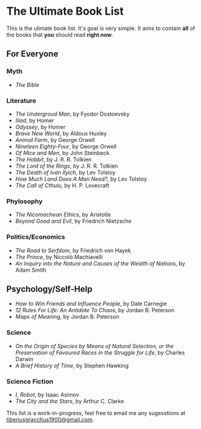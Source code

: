 # The Ultimate Book List

This is the ulimate book list. It's goal is very simple. It aims to contain **all** of the books that **you** should read **right now**.

## For Everyone 

### Myth

* *The Bible*

### Literature 

* *The Undergroud Man*, by Fyodor Dostoevsky
* *Iliad*, by Homer
* *Odyssey*, by Homer
* *Brave New World*, by Aldous Huxley
* *Animal Farm*, by George Orwell
* *Nineteen Eighty-Four*, by George Orwell
* *Of Mice and Men*, by John Steinbeck
* *The Hobbit*, by J. R. R. Tolkien
* *The Lord of the Rings*, by J. R. R. Tolkien
* *The Death of Ivan Ilyich*, by Lev Tolstoy
* *How Much Land Does A Man Need?*, by Lev Tolstoy
* *The Call of Cthulu*, by H. P. Lovecraft

### Phylosophy

* *The Nicomachean Ethics*, by Aristotle
* *Beyond Good and Evil*, by Friedrich Nietzsche

### Politics/Economics

* *The Road to Serfdom*, by Friedrich von Hayek
* *The Prince*, by Niccolò Machiavelli
* *An Inquiry into the Nature and Causes of the Wealth of Nations*, by Adam Smith

## Psychology/Self-Help 

* *How to Win Friends and Influence People*, by Dale Carnegie
* *12 Rules For Life: An Antidote To Chaos*, by Jordan B. Peterson
* *Maps of Meaning*, by Jordan B. Peterson

### Science

* *On the Origin of Species by Means of Natural Selection, or the Preservation of Favoured Races in the Struggle for Life*, by Charles Darwin
* *A Brief History of Time*, by Stephen Hawking

### Science Fiction

* *I, Robot*, by Isaac Asimov
* *The City and the Stars*, by Arthur C. Clarke

This list is a work-in-progress, feel free to email me any sugesstions at tiberiusgracchus1900@gmail.com.
